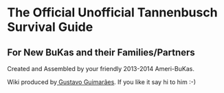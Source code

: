 # The Official Unofficial Tannenbusch Survival Guide 
## For New BuKas and their Families/Partners
Created and Assembled by your friendly 2013-2014 Ameri-BuKas.

Wiki produced by[ Gustavo Guimarães](https://www.humboldt-life.de/profile/u4141783619). If you like it say hi to him :-)